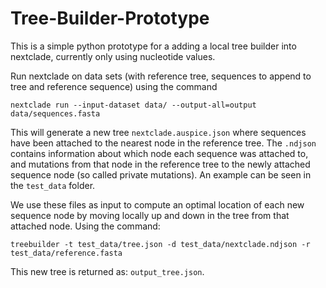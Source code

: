 # Tree-Builder-Prototype
This is a simple python prototype for a adding a local tree builder into nextclade, currently only using nucleotide values.

Run nextclade on data sets (with reference tree, sequences to append to tree and reference sequence) using the command 
```
nextclade run --input-dataset data/ --output-all=output data/sequences.fasta 
```

This will generate a new tree `nextclade.auspice.json` where sequences have been attached to the nearest node in the reference tree. The `.ndjson` contains information about which node each sequence was attached to, and mutations from that node in the reference tree to the newly attached sequence node (so called private mutations). An example can be seen in the `test_data` folder. 

We use these files as input to compute an optimal location of each new sequence node by moving locally up and down in the tree from that attached node. 
Using the command: 
```
treebuilder -t test_data/tree.json -d test_data/nextclade.ndjson -r test_data/reference.fasta 
```
This new tree is returned as: `output_tree.json`. 
